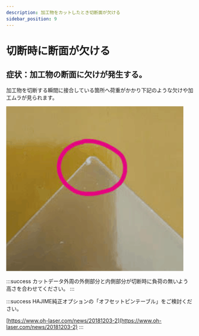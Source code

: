 ```yaml
---
description: 加工物をカットしたとき切断面が欠ける
sidebar_position: 9
---
```


# 切断時に断面が欠ける

## 症状：加工物の断面に欠けが発生する。

加工物を切断する瞬間に接合している箇所へ荷重がかかり下記のような欠けや加工ムラが見られます。

![切断する瞬間の欠け](/assets/kake.png)

:::success
カットデータ外周の外側部分と内側部分が切断時に負荷の無いよう高さを合わせてください。
:::

:::success
HAJIME純正オプションの「オフセットピンテーブル」をご検討ください。

[https://www.oh-laser.com/news/20181203-2](https://www.oh-laser.com/news/20181203-2)
:::
